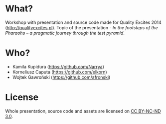 # What?

Workshop with presentation and source code made for Quality Excites 2014 (http://qualityexcites.pl).
Topic of the presentation - *In the footsteps of the Pharaohs – a pragmatic journey through the test pyramid*.

# Who?

- Kamila Kupidura (https://github.com/Narrya)
- Korneliusz Caputa (https://github.com/elkorn)
- Wojtek Gawroński (https://github.com/afronski)

# License

Whole presentation, source code and assets are licensed on [CC BY-NC-ND 3.0](http://creativecommons.org/licenses/by-nc-nd/3.0/).
